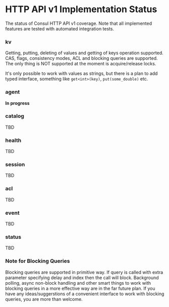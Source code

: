 # HTTP API v1 Implementation Status

The status of Consul HTTP API v1 coverage. Note that all implemented features are tested with automated integration tests.

### kv

Getting, putting, deleting of values and getting of keys operation supported. CAS, flags, consistency modes, ACL and blocking queries are supported.
The only thing is NOT supported at the moment is acquire/release locks.
 
It's only possible to work with values as strings, but there is a plan to add typed interface, something like `get<int>(key)`, `put(some_double)` etc.

### agent
**In progress**

### catalog
TBD

### health
TBD

### session
TBD

### acl
TBD

### event
TBD

### status
TBD

### Note for Blocking Queries

Blocking queries are supported in primitive way. If query is called with extra parameter specifying delay and index then the call will block.
Background polling, async non-block handling and other smart things to work with blocking queries in a more effective way are in the far future plan.
If you have any ideas/suggerstions of a convenient interface to work with blocking queries, you are more than welcome.

